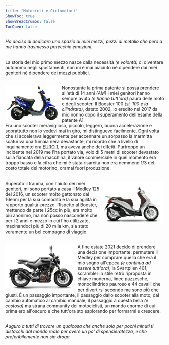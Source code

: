 ```yaml
---
title: "Motocicli e Ciclomotori"
ShowToc: true
ShowBreadCrumbs: false
TocOpen: false
---
```


<i>Ho deciso di dedicare uno spazio ai miei mezzi, pezzi di metallo che però a me hanno trasmesso parecchie emozioni.</i><br><br>

La storia del mio primo mezzo nasce dalla necessità <i>(e volontà)</i> di diventare autonomo negli spostamenti, non mi è mai piaciuto né dipendere dai miei genitori né dipendere dei mezzi pubblici.<br><br>

<div style="float: left; margin-right: 4px">
<img src="/booster.png" alt="Yamaha Booster 100 MBK 2002" width="175"/></div>
    <p align="left">Nonostante la prima patente si possa prendere all'età di 14 anni <i>(AM)</i> i miei genitori hanno sempre avuto <i>(e hanno tutt'ora)</i> paura delle moto e degli scooter. Il Booster 100 <i>(si, 100 è la cilindrata)</i>, datato 2002, lo eredito nel 2017 da mio nonno dopo il superamento dell'esame della patente A1.<br>
    Era uno scooter meraviglioso, piccolo, leggero, buona accelerazione e soprattutto non lo vedevi mai in giro, mi distinguevo facilmente. Ogni volta che si accelerava leggermente per accennare un sorpasso la marmitta scaturiva una fumaia nera devastante, mi ricordo che a livello di inquinamento era <a href="https://it.wikipedia.org/wiki/Euro_I" target="_blank" rel="noopener noreferrer">EURO 1</a>, ma aveva anche dei difetti. Purtroppo un incidente nel 2019 me l'ha portato via, volo di 5 metri di scooter devastato sulla fiancata della macchina, il valore commerciale in quel momento era troppo basso e la cifra che mi è stata risarcita non era nemmeno 1/3 del costo totale del motorino, oramai fuori produzione.<br><br></p>

<div style="float: right; margin-right: 4px">
<img src="/medley.png" alt="Piaggio Medley 125 ABS 2016" width="200"/></div>
    <p align="left">Superato il trauma, con l'aiuto dei miei genitori, mi sono portato a casa il Medley 125 del 2016, un scooter molto gettonato dai 16enni per la sua comodità e la sua agilità in rapporto qualità-prezzo. Rispetto al Booster, mettendo da parte i 25cc in più, era molto più anonimo, ma non posso nascondere che per i 2 anni e mezzo in cui l'ho utilizzato, macinandoci più di 20 mila km, sia stato veramente un bel compagno di viaggio.<br><br></p>

<div style="float: left; margin-right: 4px">
<img src="/husky.png" alt="Husqvarna Svartpilen 401 2021" width="225"/></div>
    <p align="left">A fine estate 2021 decido di prendere una decisione importante: permutare il Medley per comprare quella che era il mio sogno all'epoca <i>(e continua ad essere tutt'ora)</i>, la Svartpilen 401, scrambler in stile retrò riproposta in chiave moderna, linee pazzesche, monocilindrico pauroso e 44 cavalli che per divertirsi secondo me sono più che giusti. È un passaggio importante, il passaggio dallo scooter alla moto, dal cambio automatico al cambio manuale, il passaggio a questa bella <i>(e costosa)</i> ma strana community dei motociclisti, un mondo enorme di cui prima ero all'oscuro e che tutt'ora sto esplorando per formarmi e crescere.<br><br></p>

<i>Auguro a tutti di trovare un qualcosa che anche solo per pochi minuti ti distacchi dal mondo reale per avere un po' di spensieratezza, e che preferibilemente non sia droga.</i>
